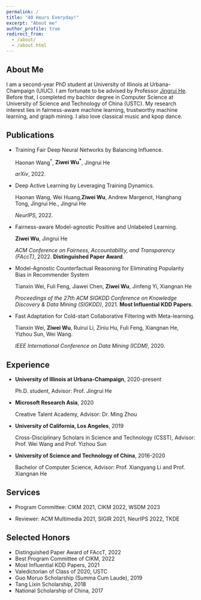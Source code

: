 ```yaml
---
permalink: /
title: "40 Hours Everyday!"
excerpt: "About me"
author_profile: true
redirect_from: 
  - /about/
  - /about.html
---
```


About Me
------
I am a second-year PhD student at University of Illinois at Urbana-Champaign (UIUC). I am fortunate to be advised by Professor [Jingrui He](https://ischool.illinois.edu/people/jingrui-he). Before that, I completed my bachlor degree in Computer Science at University of Science and Technology of China (USTC). My research interest lies in fairness-aware machine learning, trustworthy machine learning, and graph mining. I also love classical music and kpop dance.



<h2 id="publications"> Publications</h2>

- Training Fair Deep Neural Networks by Balancing Influence.

  Haonan Wang<sup>\*</sup>, <b>Ziwei Wu<sup>\*</sup></b>, Jingrui He

  *arXiv*, 2022.

- Deep Active Learning by Leveraging Training Dynamics.

  Haonan Wang, Wei Huang,<b>Ziwei Wu</b>, Andrew Margenot, Hanghang Tong, Jingrui He., Jingrui He

  *NeurIPS*, 2022.

- Fairness-aware Model-agnostic Positive and Unlabeled Learning.

  <b>Ziwei Wu</b>, Jingrui He

  *ACM Conference on Fairness, Accountability, and Transparency (FAccT)*, 2022. <b>Distinguished Paper Award</b>.
  <!-- (Full Research, AR: 25.1%) -->

- Model-Agnostic Counterfactual Reasoning for Eliminating Popularity Bias in Recommender System

  Tianxin Wei, Fuli Feng, Jiawei Chen, <b>Ziwei Wu</b>, Jinfeng Yi, Xiangnan He

  *Proceedings of the 27th ACM SIGKDD Conference on Knowledge Discovery & Data Mining (SIGKDD)*, 2021. <b>Most Influential KDD Papers</b>.
  <!-- (Full Research, AR: 15.4%).  -->


- Fast Adaptation for Cold-start Collaborative Filtering with Meta-learning.

  Tianxin Wei, <b>Ziwei Wu</b>, Ruirui Li, Ziniu Hu, Fuli Feng, Xiangnan He, Yizhou Sun, Wei Wang.

  *IEEE International Conference on Data Mining (ICDM)*, 2020. 
  <!-- (Full Research, AR: 9.8%). -->


## Experience

- **University of Illinois at Urbana-Champaign**, 2020-present

  Ph.D. student, Advisor: Prof. Jingrui He

- **Microsoft Research Asia**, 2020

  Creative Talent Academy, Advisor: Dr. Ming Zhou

  

- **University of California, Los Angeles**, 2019

  Cross-Disciplinary Scholars in Science and Technology (CSST), Advisor: Prof. Wei Wang and Prof. Yizhou Sun
  

- **University of Science and Technology of China**, 2016-2020

  Bachelor of Computer Science, Advisor: Prof. Xiangyang Li and Prof. Xiangnan He



Services
------

- Program Committee: CIKM 2021, CIKM 2022, WSDM 2023

- Reviewer: ACM Multimedia 2021, SIGIR 2021, NeurIPS 2022, TKDE


Selected Honors
------
- Distinguished Paper Award of FAccT, 2022
- Best Program Committee of CIKM, 2022
- Most Influential KDD Papers, 2021
- Valedictorian of Class of 2020, USTC
- Guo Moruo Scholarship (Summa Cum Laude), 2019
- Tang Lixin Scholarship, 2018
- National Scholarship of China, 2017



